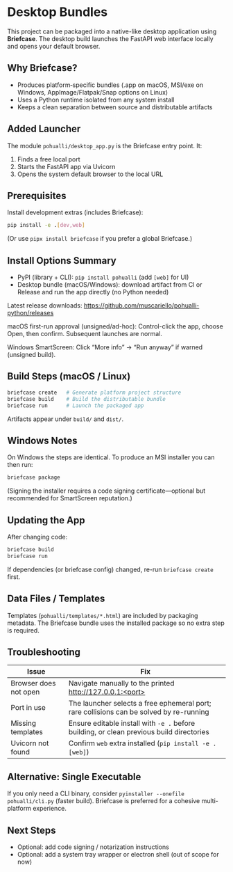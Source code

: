 # Desktop Bundles

This project can be packaged into a native-like desktop application using **Briefcase**. The desktop build launches the FastAPI web interface locally and opens your default browser.

## Why Briefcase?
- Produces platform‑specific bundles (.app on macOS, MSI/exe on Windows, AppImage/Flatpak/Snap options on Linux)
- Uses a Python runtime isolated from any system install
- Keeps a clean separation between source and distributable artifacts

## Added Launcher
The module `pohualli/desktop_app.py` is the Briefcase entry point. It:
1. Finds a free local port
2. Starts the FastAPI app via Uvicorn
3. Opens the system default browser to the local URL

## Prerequisites
Install development extras (includes Briefcase):
```bash
pip install -e .[dev,web]
```
(Or use `pipx install briefcase` if you prefer a global Briefcase.)

## Install Options Summary
- PyPI (library + CLI): `pip install pohualli` (add `[web]` for UI)
- Desktop bundle (macOS/Windows): download artifact from CI or Release and run the app directly (no Python needed)

Latest release downloads: https://github.com/muscariello/pohualli-python/releases

macOS first-run approval (unsigned/ad-hoc): Control-click the app, choose Open, then confirm. Subsequent launches are normal.

Windows SmartScreen: Click “More info” → “Run anyway” if warned (unsigned build).

## Build Steps (macOS / Linux)
```bash
briefcase create   # Generate platform project structure
briefcase build    # Build the distributable bundle
briefcase run      # Launch the packaged app
```
Artifacts appear under `build/` and `dist/`.

## Windows Notes
On Windows the steps are identical. To produce an MSI installer you can then run:
```bash
briefcase package
```
(Signing the installer requires a code signing certificate—optional but recommended for SmartScreen reputation.)

## Updating the App
After changing code:
```bash
briefcase build
briefcase run
```
If dependencies (or briefcase config) changed, re-run `briefcase create` first.

## Data Files / Templates
Templates (`pohualli/templates/*.html`) are included by packaging metadata. The Briefcase bundle uses the installed package so no extra step is required.

## Troubleshooting
| Issue | Fix |
|-------|-----|
| Browser does not open | Navigate manually to the printed http://127.0.0.1:<port> |
| Port in use | The launcher selects a free ephemeral port; rare collisions can be solved by re-running |
| Missing templates | Ensure editable install with `-e .` before building, or clean previous build directories |
| Uvicorn not found | Confirm `web` extra installed (`pip install -e .[web]`) |

## Alternative: Single Executable
If you only need a CLI binary, consider `pyinstaller --onefile pohualli/cli.py` (faster build). Briefcase is preferred for a cohesive multi-platform experience.

## Next Steps
- Optional: add code signing / notarization instructions
- Optional: add a system tray wrapper or electron shell (out of scope for now)

